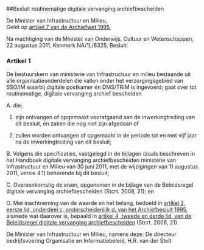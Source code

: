 <meta http-equiv='Content-Type' content='text/html; charset=utf-8' />

##Besluit routinematige digitale vervanging archiefbescheiden

De Minister van Infrastructuur en Milieu,  
Gelet op [artikel 7 van de Archiefwet 1995](../../../../../../../wet/archiefwet/1995/BWBR0007376/README.md),

Na machtiging van de Minister van Onderwijs, Cultuur en Wetenschappen, 22 augustus 2011, Kenmerk NA/1L/8325,
Besluit:    

### Artikel  1  

De bestuurskern van ministerie van Infrastructuur en milieu bestaande uit alle organisatieonderdelen die vallen onder het verzorgingsgebied van SSO/IM waarbij digitale postkamer én DMS/TRIM is ingevoerd; gaat over tot routinematige, digitale vervanging archief bescheiden 

A. die; 

1. zijn ontvangen of opgemaakt voorafgaand aan de inwerkingtreding van dit besluit, en zaken die nog niet zijn afgedaan of  

2. zullen worden ontvangen of opgemaakt in de periode tot en met vijf jaar na de inwerkingtreding van dit besluit;    

B. Volgens die specificaties, vastgelegd in de bijlagen (zoals beschreven in het Handboek digitale vervanging archiefbescheiden ministerie van Infrastructuur en Milieu van 30 juni 2011, met de wijzigingen van 11 augustus 2011, versie 4.1) behorende bij dit besluit;  

C. Overeenkomstig de eisen, opgenomen in de bijlage van de Beleidsregel digitale vervanging archiefbescheiden (Stcrt. 2008, 21); en  

O. Met inachtneming van de waarde en het belang, bedoeld in [artikel 2, eerste lid, onderdeel c, onderscheidenlijk d, van het Archiefbesluit 1995](../../../../../../../AMvB/archiefbesluit/1995/BWBR0007748/README.md), alsmede wat daarover is, bepaald in [artikel 4, tweede en derde lid, van de Beleidsregel digitale vervanging archiefbescheiden](../../../../../../../beleidsregel/beleidsregel/digitale/vervanging/archiefbescheiden/BWBR0023395/README.md) (Stcrt. 2008, 21).   

De 
Minister van Infrastructuur en Milieu, namens deze: 
De directeur bedrijfsvoering Organisatie en Informatiebeleid, 
H.R. van der Stelt     
